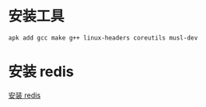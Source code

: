 # 安装工具

```
apk add gcc make g++ linux-headers coreutils musl-dev
```

# 安装 redis

[安装 redis](../.install/redis-6.0.md)